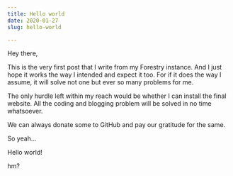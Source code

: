 ```yaml
---
title: Hello world
date: 2020-01-27
slug: hello-world

---
```

Hey there,

This is the very first post that I write from my Forestry instance. And I just hope it works the way I intended and expect it too. For if it does the way I assume, it will solve not one but ever so many problems for me.

The only hurdle left within my reach would be whether I can install the final website. All the coding and blogging problem will be solved in no time whatsoever.

We can always donate some to GitHub and pay our gratitude for the same.

So yeah...

Hello world!

hm?